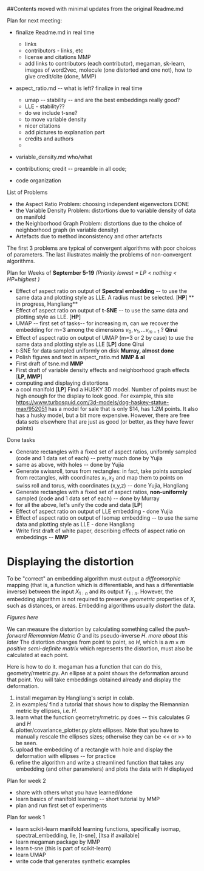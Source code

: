 ##Contents moved with minimal updates from the original Readme.md

Plan for next meeting: 
* finalize Readme.md in real time
  * links
  * contributors - links, etc
  * license and citations MMP
  * add links to contributors (each contributor), megaman, sk-learn, images of word2vec, molecule (one distorted and one not), how to give credit/cite (done, MMP)
  
* aspect_ratio.md -- what is left? finalize in real time
  * umap -- stability -- and are the best embeddings really good?
  * LLE - stability??
  * do we include t-sne?
  * to move variable density 
  * nicer citations
  * add pictures to explanation part
  * credits and authors
  * 
* variable_density.md  who/what
* contributions; credit -- preamble in all code; 
* code organization


List of Problems
* the Aspect Ratio Problem: choosing independent eigenvectors DONE
* the Variable Density Problem: distortions due to variable density of data on manifold
* the Neighborhood Graph Problem: distortions due to the choice of neighborhood graph (in variable density)
* Artefacts due to method inconsistency and other artefacts

The first 3 problems are typical of convergent algorithms with poor choices of parameters. The last illustrates mainly the problems of non-convergent algorithms. 

Plan for Weeks of **September 5-19** _(Priority lowest = LP < nothing < HP=highest )_

* Effect of aspect ratio on output of **Spectral embedding** -- to use the same data and plotting style as LLE. A radius must be selected. [**HP**]  ** in progress, Hangliang**
* Effect of aspect ratio on output of **t-SNE** -- to use the same data and plotting style as LLE. [**HP**]
* UMAP -- first set of tasks-- for increasing m, can we recover the embedding for m=3 among the dimensions $v_0, v_1, ... v_{m-1}$ ? **Qirui**
* Effect of aspect ratio on output of UMAP (m=3 or 2 by case) to use the same data and plotting style as LLE [**LP**] done Qirui
* t-SNE for data sampled uniformly on disk **Murray, almost done**
* Polish figures and text in aspect_ratio.md **MMP & al**
* First draft of tsne.md **MMP**
* First draft of variable density effects and neighborhood graph effects [**LP, MMP**]
* computing and displaying distortions 
* a cool manifold [**LP**]  Find a HUSKY 3D model. Number of points must be high enough for the display to look good. For example, this site https://www.turbosquid.com/3d-models/dog-haskey-statue-max/952051 has a model for sale that is only $14, has 1.2M points. It also has a husky model, but a bit more expensive. However, there are free data sets elsewhere that are just as good (or better, as they have fewer  points)

Done tasks
* Generate rectangles with a fixed set of aspect ratios, uniformly sampled (code and 1 data set of each) -- pretty much done by Yujia
* same as above, with holes -- done by Yujia
* Generate swissroll, torus from rectangles: in fact, take points *sampled* from rectangles, with coordinates $x_1,x_2$ and map them to points on swiss roll and torus, with coordinates (x,y,z)  -- done Yujia, Hangliang
* Generate rectangles with a fixed set of aspect ratios, **non-uniformly** sampled (code and 1 data set of each) --  done by Murray
* for all the above, let's unify the code and  data [**LP**] 
* Effect of aspect ratio on output of LLE embedding - done Yujia
* Effect of aspect ratio on output of Isomap embedding -- to use the same data and plotting style as LLE - done Hangliang
* Write first draft of white paper, describing effects of aspect ratio on embeddings -- **MMP**


Displaying the distortion
=========================
To be "correct" an embedding algorithm must output a *diffeomorphic* mapping (that is, a function which is differentiable, and has a differentiable inverse) between the input $X_{1:n}$ and its output $Y_{1:n}$. However, the embedding algorithm is not required to preserve *geometric* properties of $X$, such as distances, or areas. Embedding algorithms usually *distort* the data. 

_Figures here_

We can measure the distortion by calculating something called the *push-forward Riemannian Metric* $G$ and its pseudo-inverse $H$. _more about this later_ The distortion changes from point to point, so $H$, which is a $m\times m$ *positive semi-definite matrix* which represents the distortion, must also be calculated at each point. 

Here is how to do it.  megaman has a function that can do this, geometry/rmetric.py.  An ellipse at a point shows the deformation around that point. You will take embeddings obtained already and display the deformation. 

1. install megaman by Hangliang's script in colab.
2. in examples/ find a tutorial that shows how to display the Riemannian metric by ellipses, i.e. $H$. 
3. learn what the function geometry/rmetric.py does -- this calculates $G$ and $H$
4. plotter/covariance_plotter.py plots ellipses. Note that you have to manually rescale the ellipses sizes; otherwise they can be << or >> to be seen.
5. upload the embedding of a rectangle with hole and display the deformation with ellipses -- for practice
6. refine the algorithm and write a streamlined function that takes any embedding (and other parameters) and plots the data with $H$ displayed


Plan for week 2
* share with others what you have learned/done
* learn basics of manifold learning -- short tutorial by MMP
* plan and run first set of experiments 

Plan for week 1
* learn scikit-learn manifold learning functions, specifically isomap, spectral_embedding, lle, [t-sne], [ltsa if available]
* learn megaman package by MMP
* learn t-sne (this is part of scikit-learn)
* learn UMAP
* write code that generates synthetic examples

